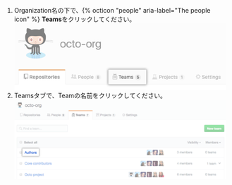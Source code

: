 1. Organization名の下で、{% octicon "people" aria-label="The people icon" %} **Teams**をクリックしてください。 ![Teamsタブ](/assets/images/help/organizations/organization-teams-tab.png)
1. Teamsタブで、Teamの名前をクリックしてください。 ![Organization の Team のリスト](/assets/images/help/teams/click-team-name.png)
